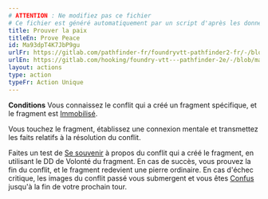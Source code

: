 ```yaml
---
# ATTENTION : Ne modifiez pas ce fichier
# Ce fichier est généré automatiquement par un script d'après les données du module Foundry VTT officiel et de sa traduction
title: Prouver la paix
titleEn: Prove Peace
id: Ma93dpT4K7JbP9gu
urlFr: https://gitlab.com/pathfinder-fr/foundryvtt-pathfinder2-fr/-/blob/master/data/actions/Ma93dpT4K7JbP9gu.htm
urlEn: https://gitlab.com/hooking/foundry-vtt---pathfinder-2e/-/blob/master/packs/data/actions.db/prove-peace.json
layout: actions
type: action
typeFr: Action Unique
---
```

**Conditions** Vous connaissez le conflit qui a créé un fragment spécifique, et le fragment est [Immobilisé](../conditions/immobilisé.html).

Vous touchez le fragment, établissez une connexion mentale et transmettez les faits relatifs à la résolution du conflit.

Faites un test de [Se souvenir](se-souvenir-artisanat.html) à propos du conflit qui a créé le fragment, en utilisant le DD de Volonté du fragment. En cas de succès, vous prouvez la fin du conflit, et le fragment redevient une pierre ordinaire. En cas d'échec critique, les images du conflit passé vous submergent et vous êtes [Confus](../conditions/confus.html) jusqu'à la fin de votre prochain tour.
